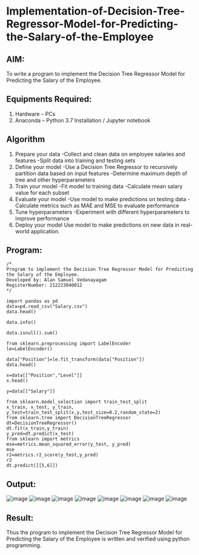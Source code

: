 # Implementation-of-Decision-Tree-Regressor-Model-for-Predicting-the-Salary-of-the-Employee

## AIM:
To write a program to implement the Decision Tree Regressor Model for Predicting the Salary of the Employee.

## Equipments Required:
1. Hardware – PCs
2. Anaconda – Python 3.7 Installation / Jupyter notebook

## Algorithm
1. Prepare your data -Collect and clean data on employee salaries and features -Split data into training and testing sets
2. Define your model -Use a Decision Tree Regressor to recursively partition data based on input features -Determine maximum depth of tree and other hyperparameters
3. Train your model -Fit model to training data -Calculate mean salary value for each subset
4. Evaluate your model -Use model to make predictions on testing data -Calculate metrics such as MAE and MSE to evaluate performance
5. Tune hyperparameters -Experiment with different hyperparameters to improve performance
6. Deploy your model Use model to make predictions on new data in real-world application.

## Program:
```
/*
Program to implement the Decision Tree Regressor Model for Predicting the Salary of the Employee.
Developed by: Alan Samuel Vedanayagam
RegisterNumber: 212223040012
*/
```
```
import pandas as pd
data=pd.read_csv("Salary.csv")
data.head()

data.info()

data.isnull().sum()

from sklearn.preprocessing import LabelEncoder
le=LabelEncoder()

data["Position"]=le.fit_transform(data["Position"])
data.head()

x=data[["Position","Level"]]
x.head()

y=data[["Salary"]]

from sklearn.model_selection import train_test_split
x_train, x_test, y_train, y_test=train_test_split(x,y,test_size=0.2,random_state=2)
from sklearn.tree import DecisionTreeRegressor
dt=DecisionTreeRegressor()
dt.fit(x_train,y_train)
y_pred=dt.predict(x_test)
from sklearn import metrics
mse=metrics.mean_squared_error(y_test, y_pred)
mse
r2=metrics.r2_score(y_test,y_pred)
r2
dt.predict([[5,6]])
```
## Output:
![image](https://github.com/user-attachments/assets/4d3c9634-a569-4585-9ffd-538e343c39f7)
![image](https://github.com/user-attachments/assets/11fe9207-7427-47d3-97bc-98ba42f7188d)
![image](https://github.com/user-attachments/assets/7b59c261-b32d-4daf-b8bc-4f5485f3282e)
![image](https://github.com/user-attachments/assets/42edbaff-19af-4847-b383-61c8ae96df48)
![image](https://github.com/user-attachments/assets/b5c26350-4d83-46dc-8051-76971c884e6f)
![image](https://github.com/user-attachments/assets/0dbc1026-079b-4cf5-b518-f397aba80317)
![image](https://github.com/user-attachments/assets/f75c0090-7c13-4f29-8821-fb72b6cb8cdf)
![image](https://github.com/user-attachments/assets/263e3c57-9fd3-4967-9e7b-bbf7a485b8b3)



## Result:
Thus the program to implement the Decision Tree Regressor Model for Predicting the Salary of the Employee is written and verified using python programming.
